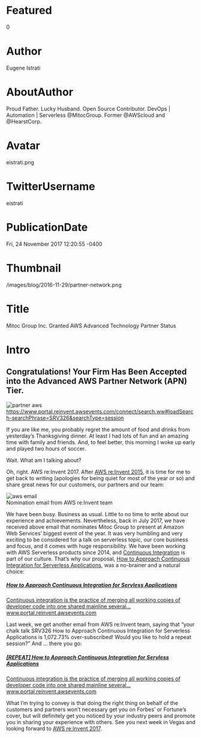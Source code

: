 # Featured
0

# Author
Eugene Istrati

# AboutAuthor
Proud Father. Lucky Husband. Open Source Contributor. DevOps | Automation | Serverless @MitocGroup. Former @AWScloud and @HearstCorp.

# Avatar
eistrati.png

# TwitterUsername
eistrati

# PublicationDate
Fri, 24 November 2017 12:20:55 -0400

# Thumbnail
/images/blog/2016-11-29/partner-network.png

# Title
Mitoc Group Inc. Granted AWS Advanced Technology Partner Status

# Intro
Congratulations! Your Firm Has Been Accepted into the Advanced AWS Partner Network (APN) Tier.
---

<div class="">
    <img src="/images/blog/2016-11-29/partner-network.png" alt="partner aws" />
    <div class="center img-description">
       <a href="https://www.portal.reinvent.awsevents.com/connect/search.ww#loadSearch-searchPhrase=SRV326&searchType=session" target="_blank">https://www.portal.reinvent.awsevents.com/connect/search.ww#loadSearch-searchPhrase=SRV326&searchType=session</a>
    </div>
</div>

If you are like me, you probably regret the amount of food and drinks from yesterday’s Thanksgiving dinner. At least I had lots of fun and an amazing time with family and friends. And, to feel better, this morning I woke up early and played two hours of soccer.

Wait. What am I talking about?

Oh, right. AWS re:Invent 2017. After [AWS re:Invent 2015](https://blog.mitocgroup.com/best-re-invent-ever-448ac73f6a4e), it is time for me to get back to writing (apologies for being quiet for most of the year or so) and share great news for our customers, our partners and our team:

<div class="">
    <img src="/images/blog/2016-11-29/email.png" alt="aws email" />
    <div class="center img-description">
       Nomination email from AWS re:Invent team
    </div>
</div>

We have been busy. Business as usual. Little to no time to write about our experience and achievements. Nevertheless, back in July 2017, we have received above email that nominates Mitoc Group to present at Amazon Web Services’ biggest event of the year. It was very humbling and very exciting to be considered for a talk on serverless topic, our core business and focus, and it comes with huge responsibility. We have been working with AWS Serverless products since 2014, and [Continuous Integration](https://blog.mitocgroup.com/deep-management-s-continuous-integration-with-travis-ci-and-coveralls-1cfcfcb3c284) is part of our culture. That’s why our proposal, [How to Approach Continuous Integration for Serverless Applications](https://www.portal.reinvent.awsevents.com/connect/sessionDetail.ww?SESSION_ID=18059), was a no-brainer and a natural choice:

<div class="external-article">
  <a href="https://www.portal.reinvent.awsevents.com/connect/sessionDetail.ww?SESSION_ID=18059&source=post_page-----92bd01ef8151----------------------">
  <h5>How to Approach Continuous Integration for Servless Applications</h5>
  <span>Continuous integration is the practice of merging all working copies of developer code into one shared mainline several...</span>
    <span>www.portal.reinvent.awsevents.com</span>
  </a>
</div>

Last week, we get another email from AWS re:Invent team, saying that “your chalk talk SRV326 How to Approach Continuous Integration for Serverless Applications is 1,072.73% over-subscribed! Would you like to hold a repeat session?” And … there you go:

<div class="external-article">
  <a href="https://www.portal.reinvent.awsevents.com/connect/sessionDetail.ww?SESSION_ID=18059&source=post_page-----92bd01ef8151----------------------">
  <h5>[REPEAT] How to Approach Continuous Integration for Servless Applications</h5>
  <span>Continuous integration is the practice of merging all working copies of developer code into one shared mainline several...</span>
    <span>www.portal.reinvent.awsevents.com</span>
  </a>
</div>

What I’m trying to convey is that doing the right thing on behalf of the customers and partners won’t necessary get you on Forbes’ or Fortune’s cover, but will definitely get you noticed by your industry peers and promote you in sharing your experience with others. See you next week in Vegas and looking forward to [AWS re:Invent 2017](https://reinvent.awsevents.com/).
